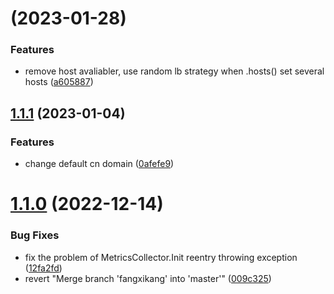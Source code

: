 # [](https://code.byted.org/byteair/volcengine-sdk-java-rec/compare/v1.1.1...v) (2023-01-28)


### Features

* remove host avaliabler, use random lb strategy when .hosts() set several hosts ([a605887](https://code.byted.org/byteair/volcengine-sdk-java-rec/commits/a605887098d9bc2c25e19d0ec20aa64886944466))



## [1.1.1](https://code.byted.org/byteair/volcengine-sdk-java-rec/compare/v1.1.0...v1.1.1) (2023-01-04)


### Features

* change default cn domain ([0afefe9](https://code.byted.org/byteair/volcengine-sdk-java-rec/commits/0afefe9233602d9ece473d012f4f32b83b0e8686))



# [1.1.0](https://code.byted.org/byteair/volcengine-sdk-java-rec/compare/009c32506f7807b7991199d94be903826c015255...v1.1.0) (2022-12-14)


### Bug Fixes

* fix the problem of MetricsCollector.Init reentry throwing exception ([12fa2fd](https://code.byted.org/byteair/volcengine-sdk-java-rec/commits/12fa2fdc2eea71f9fe36f59784a0fbb7571902d9))
* revert "Merge branch 'fangxikang' into 'master'" ([009c325](https://code.byted.org/byteair/volcengine-sdk-java-rec/commits/009c32506f7807b7991199d94be903826c015255))



